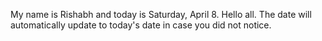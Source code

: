 My name is Rishabh and today is Saturday, April 8. Hello all. The date will automatically update to today's date in case you did not notice.
